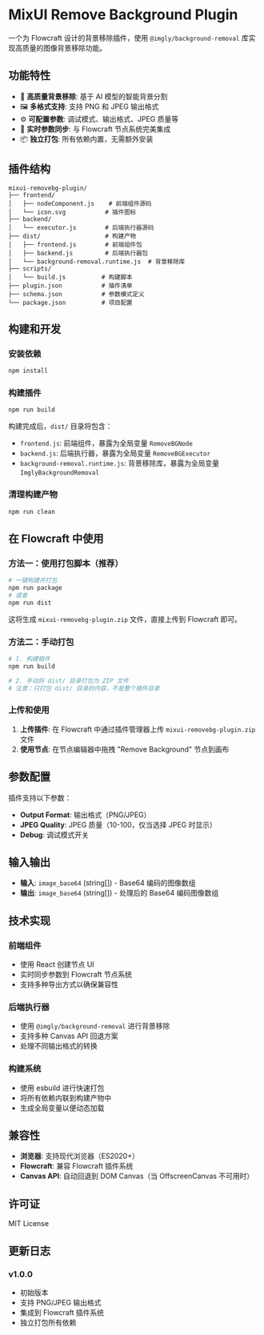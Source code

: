 # MixUI Remove Background Plugin

一个为 Flowcraft 设计的背景移除插件，使用 `@imgly/background-removal` 库实现高质量的图像背景移除功能。

## 功能特性

- 🎯 **高质量背景移除**: 基于 AI 模型的智能背景分割
- 🖼️ **多格式支持**: 支持 PNG 和 JPEG 输出格式
- ⚙️ **可配置参数**: 调试模式、输出格式、JPEG 质量等
- 🔄 **实时参数同步**: 与 Flowcraft 节点系统完美集成
- 📦 **独立打包**: 所有依赖内置，无需额外安装

## 插件结构

```
mixui-removebg-plugin/
├── frontend/
│   ├── nodeComponent.js    # 前端组件源码
│   └── icon.svg           # 插件图标
├── backend/
│   └── executor.js        # 后端执行器源码
├── dist/                  # 构建产物
│   ├── frontend.js        # 前端组件包
│   ├── backend.js         # 后端执行器包
│   └── background-removal.runtime.js  # 背景移除库
├── scripts/
│   └── build.js          # 构建脚本
├── plugin.json           # 插件清单
├── schema.json           # 参数模式定义
└── package.json          # 项目配置
```

## 构建和开发

### 安装依赖

```bash
npm install
```

### 构建插件

```bash
npm run build
```

构建完成后，`dist/` 目录将包含：
- `frontend.js`: 前端组件，暴露为全局变量 `RemoveBGNode`
- `backend.js`: 后端执行器，暴露为全局变量 `RemoveBGExecutor`
- `background-removal.runtime.js`: 背景移除库，暴露为全局变量 `ImglyBackgroundRemoval`

### 清理构建产物

```bash
npm run clean
```

## 在 Flowcraft 中使用

### 方法一：使用打包脚本（推荐）

```bash
# 一键构建并打包
npm run package
# 或者
npm run dist
```

这将生成 `mixui-removebg-plugin.zip` 文件，直接上传到 Flowcraft 即可。

### 方法二：手动打包

```bash
# 1. 构建插件
npm run build

# 2. 手动将 dist/ 目录打包为 ZIP 文件
# 注意：只打包 dist/ 目录的内容，不是整个插件目录
```

### 上传和使用

1. **上传插件**: 在 Flowcraft 中通过插件管理器上传 `mixui-removebg-plugin.zip` 文件
2. **使用节点**: 在节点编辑器中拖拽 "Remove Background" 节点到画布

## 参数配置

插件支持以下参数：

- **Output Format**: 输出格式（PNG/JPEG）
- **JPEG Quality**: JPEG 质量（10-100，仅当选择 JPEG 时显示）
- **Debug**: 调试模式开关

## 输入输出

- **输入**: `image_base64` (string[]) - Base64 编码的图像数组
- **输出**: `image_base64` (string[]) - 处理后的 Base64 编码图像数组

## 技术实现

### 前端组件
- 使用 React 创建节点 UI
- 实时同步参数到 Flowcraft 节点系统
- 支持多种导出方式以确保兼容性

### 后端执行器
- 使用 `@imgly/background-removal` 进行背景移除
- 支持多种 Canvas API 回退方案
- 处理不同输出格式的转换

### 构建系统
- 使用 esbuild 进行快速打包
- 将所有依赖内联到构建产物中
- 生成全局变量以便动态加载

## 兼容性

- **浏览器**: 支持现代浏览器（ES2020+）
- **Flowcraft**: 兼容 Flowcraft 插件系统
- **Canvas API**: 自动回退到 DOM Canvas（当 OffscreenCanvas 不可用时）

## 许可证

MIT License

## 更新日志

### v1.0.0
- 初始版本
- 支持 PNG/JPEG 输出格式
- 集成到 Flowcraft 插件系统
- 独立打包所有依赖
